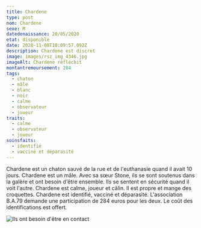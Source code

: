 ```yaml
---
title: Chardene
type: post
nom: Chardene
sexe: M
datedenaissance: 20/05/2020
etat: disponible
date: 2020-11-08T18:09:57.092Z
description: Chardene est discret
image: images/rsz_img_4346.jpg
imageAlt: Chardene réfléchit
montantremoursement: 284
tags:
  - chaton
  - mâle
  - blanc
  - noir
  - calme
  - observateur
  - joueur
traits:
  - calme
  - observateur
  - joueur
soinsfaits:
  - identifié
  - vacciné et déparasité
---
```

Chardene est un chaton sauvé de la rue et de l'euthanasie quand il avait 10 jours. Chardene est un mâle. Avec sa sœur Stone, ils se sont soutenus dans la galère et ont besoin d'être ensemble. Ils se sentent en sécurité quand il voit l'autre. Chardene est calme, joueur et câlin. Il est propre et mange des croquettes. Chardene est identifié, vacciné et déparasité. L'association B.A.79 demande une participation de 284 euros pour les deux. Le coût des identifications est offert.



![](images/rsz_20201017_132740_001.jpg "Ils ont besoin d'être en contact")